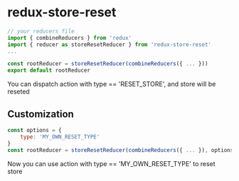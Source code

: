 # redux-store-reset

```js
// your reducers file
import { combineReducers } from 'redux'
import { reducer as storeResetReducer } from 'redux-store-reset'
...

const rootReducer = storeResetReducer(combineReducers({ ... }))
export default rootReducer
```
You can dispatch action with type == 'RESET_STORE', and store will be reseted

## Customization
```js
const options = {
    type: 'MY_OWN_RESET_TYPE'
}
const rootReducer = storeResetReducer(combineReducers({ ... }), options)
```
Now you can use action with type == 'MY_OWN_RESET_TYPE' to reset store